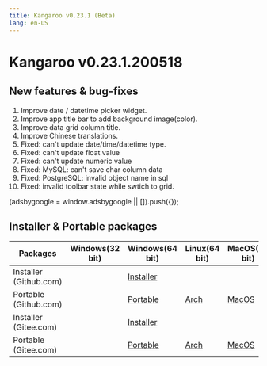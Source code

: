 ```yaml
---
title: Kangaroo v0.23.1 (Beta)
lang: en-US
---
```


# Kangaroo v0.23.1.200518

## New features & bug-fixes
1. Improve date / datetime picker widget.
2. Improve app title bar to add background image(color).
3. Improve data grid column title.
4. Improve Chinese translations.
5. Fixed: can't update date/time/datetime type.
6. Fixed: can't update float value
7. Fixed: can't update numeric value
8. Fixed: MySQL: can't save char column data
9. Fixed: PostgreSQL: invalid object name in sql
10. Fixed: invalid toolbar state while swtich to grid.

<div>
    <script2 type="text/javascript" async="true" src="https://pagead2.googlesyndication.com/pagead/js/adsbygoogle.js" />
    <ins class="adsbygoogle"
        style="display:block; text-align:center;"
        data-ad-layout="in-article"
        data-ad-format="fluid"
        data-ad-client="ca-pub-3975819313740938"
        data-ad-slot="6760827895"></ins>
    <script2 type="text/javascript">
        (adsbygoogle = window.adsbygoogle || []).push({});
    </script2>
</div>


## Installer & Portable packages <Badge text="link expired" type="warning"/>

| Packages        | Windows(32 bit) | Windows(64 bit) | Linux(64 bit)   | MacOS(64 bit)   |
|-----------------|-----------------|-----------------|-----------------|-----------------|
| Installer<br/>(Github.com) | | [Installer](https://github.com/dbkangaroo/kangaroo/releases/download/v0.23.1.200518/kangaroo_0.23.1.200518_AMD64.exe) | | |
| Portable<br/>(Github.com)  | | [Portable](https://github.com/dbkangaroo/kangaroo/releases/download/v0.23.1.200518/kangaroo_0.23.1.200518_AMD64.7z) | [Arch](https://github.com/dbkangaroo/kangaroo/releases/download/v0.23.1.200518/kangaroo_0.23.1.200518_arch.zip) | [MacOS](https://github.com/dbkangaroo/kangaroo/releases/download/v0.23.1.200518/kangaroo_0.23.1.200518_macos.zip) |
| Installer<br/>(Gitee.com) | | [Installer](https://gitee.com/dbkangaroo/kangaroo/attach_files/394608/download) | | |
| Portable<br/>(Gitee.com)  | | [Portable](https://gitee.com/dbkangaroo/kangaroo/attach_files/394611/download) | [Arch](https://gitee.com/dbkangaroo/kangaroo/attach_files/394610/download) | [MacOS](https://gitee.com/dbkangaroo/kangaroo/attach_files/394721/download) |